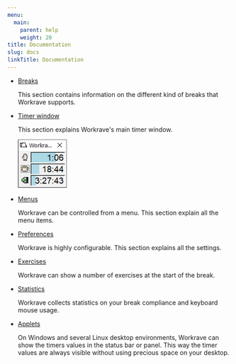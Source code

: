 ```yaml
---
menu:
  main:
    parent: help
    weight: 20
title: Documentation
slug: docs
linkTitle: Documentation
---
```


- [Breaks](breaks)

  This section contains information on the different kind of breaks that Workrave supports.

- [Timer window](windows/main)

  This section explains Workrave's main timer window.

  ![Main window](/images/screenshots/main.png "The main window")

- [Menus](menus)

  Workrave can be controlled from a menu. This section explain all the menu items.

- [Preferences](settings)

  Workrave is highly configurable. This section explains all the settings.

- [Exercises](windows/exercises)

  Workrave can show a number of exercises at the start of the break.

- [Statistics](windows/statistics)

  Workrave collects statistics on your break compliance and keyboard mouse usage.

- [Applets](applets)

  On Windows and several Linux desktop environments, Workrave can show the
  timers values in the status bar or panel. This way the timer values are
  always visible without using precious space on your desktop.
